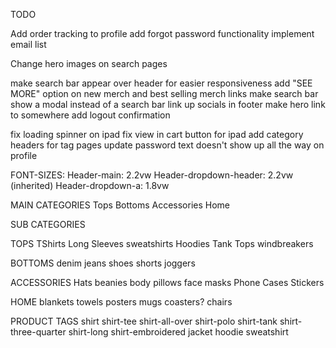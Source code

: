TODO

Add order tracking to profile
add forgot password functionality
implement email list

Change hero images on search pages



make search bar appear over header for easier responsiveness
add "SEE MORE" option on new merch and best selling merch links
make search bar show a modal instead of a search bar
link up socials in footer
make hero link to somewhere
add logout confirmation

fix loading spinner on ipad
fix view in cart button for ipad
add category headers for tag pages
update password text doesn't show up all the way on profile

FONT-SIZES:
Header-main: 2.2vw
Header-dropdown-header: 2.2vw (inherited)
Header-dropdown-a: 1.8vw


MAIN CATEGORIES
Tops
Bottoms
Accessories
Home

SUB CATEGORIES

TOPS
TShirts
Long Sleeves
sweatshirts
Hoodies
Tank Tops
windbreakers

BOTTOMS
denim jeans
shoes
shorts
joggers

ACCESSORIES
Hats
beanies
body pillows
face masks
Phone Cases
Stickers

HOME
blankets
towels
posters
mugs
coasters?
chairs



PRODUCT TAGS
shirt
shirt-tee
shirt-all-over
shirt-polo
shirt-tank
shirt-three-quarter
shirt-long
shirt-embroidered
jacket
hoodie
sweatshirt

